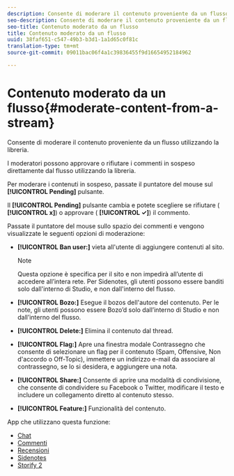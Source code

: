 ```yaml
---
description: Consente di moderare il contenuto proveniente da un flusso utilizzando la libreria.
seo-description: Consente di moderare il contenuto proveniente da un flusso utilizzando la libreria.
seo-title: Contenuto moderato da un flusso
title: Contenuto moderato da un flusso
uuid: 38faf651-c547-49b3-b3d1-1a1d65c0f81c
translation-type: tm+mt
source-git-commit: 09011bac06f4a1c39836455f9d16654952184962

---
```



# Contenuto moderato da un flusso{#moderate-content-from-a-stream}

Consente di moderare il contenuto proveniente da un flusso utilizzando la libreria.

I moderatori possono approvare o rifiutare i commenti in sospeso direttamente dal flusso utilizzando la libreria.

Per moderare i contenuti in sospeso, passate il puntatore del mouse sul **[!UICONTROL Pending]** pulsante.

Il **[!UICONTROL Pending]** pulsante cambia e potete scegliere se rifiutare ( **[!UICONTROL x]**) o approvare ( **[!UICONTROL ✓]**) il commento.

Passate il puntatore del mouse sullo spazio dei commenti e vengono visualizzate le seguenti opzioni di moderazione:

* **[!UICONTROL Ban user:]** vieta all'utente di aggiungere contenuti al sito.

   >[!NOTE]
   >
   >Questa opzione è specifica per il sito e non impedirà all’utente di accedere all’intera rete. Per Sidenotes, gli utenti possono essere banditi solo dall'interno di Studio, e non dall'interno del flusso.

* **[!UICONTROL Bozo:]** Esegue il bozos dell'autore del contenuto. Per le note, gli utenti possono essere Bozo’d solo dall’interno di Studio e non dall’interno del flusso.
* **[!UICONTROL Delete:]** Elimina il contenuto dal thread.
* **[!UICONTROL Flag:]** Apre una finestra modale Contrassegno che consente di selezionare un flag per il contenuto (Spam, Offensive, Non d'accordo o Off-Topic), immettere un indirizzo e-mail da associare al contrassegno, se lo si desidera, e aggiungere una nota.
* **[!UICONTROL Share:]** Consente di aprire una modalità di condivisione, che consente di condividere su Facebook o Twitter, modificare il testo e includere un collegamento diretto al contenuto stesso.
* **[!UICONTROL Feature:]** Funzionalità del contenuto.



App che utilizzano questa funzione:

* [Chat](/help/using/c-about-apps/c-chat-app/c-chat-app.md#c_chat_app)
* [Commenti](/help/using/c-about-apps/c-comments/c-comments.md)
* [Recensioni](/help/using/c-about-apps/c-reviews-app/c-reviews-app.md#c_reviews_app)
* [Sidenotes](/help/using/c-about-apps/c-sidenotes-app/c-sidenotes-app.md#c_sidenotes_app)
* [Storify 2](/help/using/c-about-apps/c-storify2/c-storify2.md#c_storify2)

